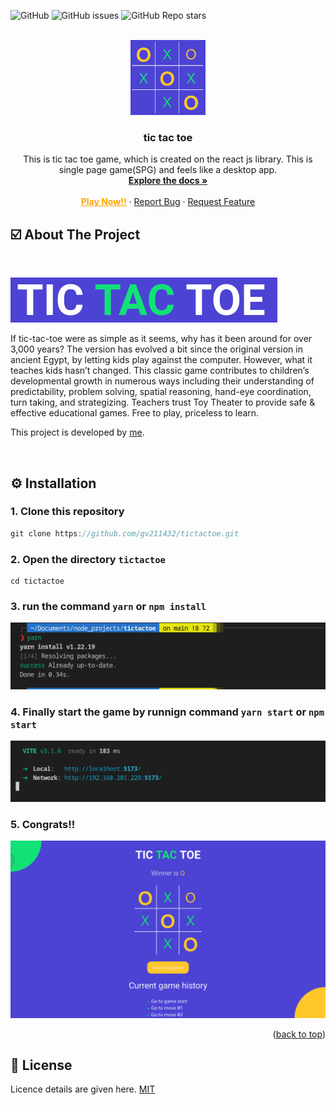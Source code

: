![GitHub](https://img.shields.io/github/license/GV211432/tictactoe) ![GitHub issues](https://img.shields.io/github/issues-raw/GV211432/tictactoe) ![GitHub Repo stars](https://img.shields.io/github/stars/GV211432/tictactoe?style=social)

<!-- PROJECT LOGO -->
<br />
<div align="center">
  <a href="https://gauravs-tic-tac-toe.surge.sh">
    <img src="./README-SRC/logo.png" alt="Logo" width="120" height="120" >
  </a>
  
  <h3 align="center"><b>tic tac toe</b></h3>

  <p align="center">
    This is tic tac toe game, which is created on the react js library. This is single page game(SPG) and feels like a desktop app.
    <br />
    <a href="#"><strong>Explore the docs »</strong></a>
    <br />
    <br />
    <a href="https://gauravs-tic-tac-toe.surge.sh" style="color:orange; font-weight:bold">Play Now!!</a>
    ·
    <a href="https://github.com/gv211432/tictactoe/issues">Report Bug</a>
    ·
    <a href="https://github.com/gv211432/tictactoe/issues">Request Feature</a>
  </p>
</div>

<!-- ABOUT THE PROJECT -->

## ☑️ About The Project

<br>

![tictactoe](./README-SRC/title.png)
<br>

If tic-tac-toe were as simple as it seems, why has it been around for over 3,000 years? The version has evolved a bit since the original version in ancient Egypt, by letting kids play against the computer. However, what it teaches kids hasn’t changed. This classic game contributes to children’s developmental growth in numerous ways including their understanding of predictability, problem solving, spatial reasoning, hand-eye coordination, turn taking, and strategizing. Teachers trust Toy Theater to provide safe & effective educational games. Free to play, priceless to learn.

This project is developed by [me](https://github.com/gv211432).

<br>

## ⚙️ Installation

### 1. Clone this repository

```js
git clone https://github.com/gv211432/tictactoe.git
```

### 2. Open the directory `tictactoe`

```
cd tictactoe
```

### 3. run the command `yarn` or `npm install`

![config](./README-SRC/configure.png)

### 4. Finally start the game by runnign command `yarn start` or `npm start`

![start](./README-SRC/run.png)

### 5. Congrats!!

![intro](./README-SRC/game-page.png)

<p align="right">(<a href="#top">back to top</a>)</p>

## 📖 License

Licence details are given here.
[MIT](https://github.com/gv211432/tictactoe/blob/main/LICENSE)
